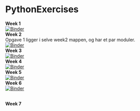 # PythonExercises

<b>Week 1  <br> </b>
[![Binder](https://mybinder.org/badge_logo.svg)](https://mybinder.org/v2/gh/Malthorn1/PythonExercises/8729ef9183998b70f150091910b6ae239a95d90c)
<br> 
<b>Week 2  <br> </b>
Opgave 1 ligger i selve week2 mappen, og har et par moduler. <br> 
[![Binder](https://mybinder.org/badge_logo.svg)](https://mybinder.org/v2/gh/Malthorn1/PythonExercises/master?filepath=%2FWeek2%2FExercises.ipynb)
<br>
<b>Week 3  <br> </b> 
[![Binder](https://mybinder.org/badge_logo.svg)](https://mybinder.org/v2/gh/Malthorn1/PythonExercises/master?filepath=Week3%2FWeek3Student.ipynb)
<br>
<b>Week 4  <br> </b>
[![Binder](https://mybinder.org/badge_logo.svg)](https://mybinder.org/v2/gh/Malthorn1/PythonExercises/master?filepath=%2FWeek4%2FWeek4Exercises.ipynb)
<br>
<b>Week 5  <br> </b>
[![Binder](https://mybinder.org/badge_logo.svg)](https://mybinder.org/v2/gh/Malthorn1/PythonExercises/master?filepath=Week5%2FWeek5Exercises.ipynb)
<br>
<b>Week 6  <br> </b>
[![Binder](https://mybinder.org/badge_logo.svg)](https://mybinder.org/v2/gh/Malthorn1/PythonExercises/master?filepath=Week6%2FExercises.ipynb)



<br>
<b>Week 7  <br> </b>
